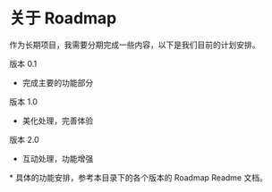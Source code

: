 # 关于 Roadmap

作为长期项目，我需要分期完成一些内容，以下是我们目前的计划安排。

版本 0.1
- 完成主要的功能部分

版本 1.0
- 美化处理，完善体验

版本 2.0
- 互动处理，功能增强

\* 具体的功能安排，参考本目录下的各个版本的 Roadmap Readme 文档。